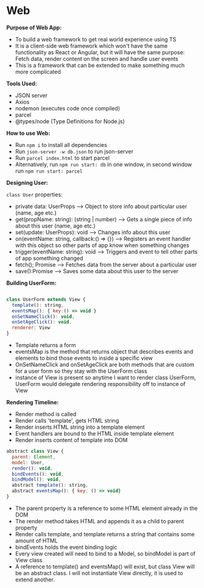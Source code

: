 # Web

**Purpose of Web App:**

- To build a web framework to get real world experience using TS
- It is a client-side web framework which won't have the same functionality as React or Angular, but it will have the same purpose: Fetch data, render content on the screen and handle user events
- This is a framework that can be extended to make something much more complicated

**Tools Used:**

- JSON server
- Axios
- nodemon (executes code once compiled)
- parcel
- @types/node (Type Definitions for Node.js)

**How to use Web:**

- Run `npm i` to install all dependencies
- Run `json-server -w db.json` to run json-server
- Run `parcel index.html` to start parcel
- Alternatively, run `npm run start: db` in one window, in second window run `npm run start: parcel`

**Designing User:**

`class User` properties:

 - private data: UserProps --> Object to store info about particular user (name, age etc.)
 - get(propName: string): (string | number) --> Gets a single piece of info about this user (name, age etc.)
 - set(update: UserProps): void --> Changes info about this user
 - on(eventName: string, callback:() => {}) --> Registers an event handler with this object so other parts of app know when something changes
 - trigger(eventName: string): void --> Triggers and event to tell other parts of app something changed
 - fetch(); Promise --> Fetches data from the server about a particular user
 - save():Promise --> Saves some data about this user to the server

**Building UserForm:**

```js

class UserForm extends View {
  template(): string,
  eventsMap(): { key:() => void }
  onSetNameClick(): void,
  onSetAgeClick(): void,
  renderer: View
}

```

- Template returns a form
- eventsMap is the method that returns object that describes events and elements to bind those events to inside a specific view
- OnSetNameClick and onSetAgeClick are both methods that are custom for a user form so they stay with the UserForm class
- instance of View is present so anytime I want to render class UserForm, UserForm would delegate rendering responsibility off to instance of View

**Rendering Timeline:**

- Render method is called
- Render calls 'template', gets HTML string
- Render inserts HTML string into a template element
- Event handlers are bound to the HTML inside template element
- Render inserts content of template into DOM

```js
abstract class View {
  parent: Element,
  model: User,
  render(): void,
  bindEvents(): void,
  bindModel(): void,
  abstract template(): string,
  abstract eventsMap(): { key: () => void}
}

```

- The parent property is a reference to some HTML element already in the DOM
- The render method takes HTML and appends it as a child to parent property
- Render calls template, and template returns a string that contains some amount of HTML
- bindEvents holds the event binding logic
- Every view created will need to bind to a Model, so bindModel is part of View class
- A reference to template() and eventsMap() will exist, but class View will be an abstract class. I will not instantiate View directly, it is used to extend another.